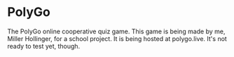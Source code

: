 # PolyGo 
The PolyGo online cooperative quiz game. 
This game is being made by me, Miller Hollinger, for a school project. 
It is being hosted at polygo.live. It's not ready to test yet, though. 
